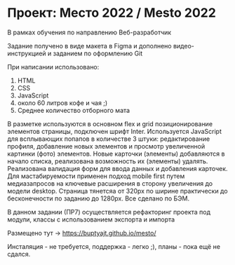 # Проект: Место 2022 / Mesto 2022
В рамках обучения по направлению Веб-разработчик

Задание получено в виде макета в Figma и дополнено видео-инструкцией и заданием по оформлению Git

При написании использовано:
1. HTML
2. CSS
3. JavaScript
4. около 60 литров кофе и чая ;)
5. Среднее количество отборного мата

В разметке используются в основном flex и grid позиционирование элементов страницы, подключен шрифт Inter. Используется JavaScript для всплывающих попапов в количестве 3 штуки: редактирование профиля, добавление новых элементов и просмотр увеличенной картинки (фото) элементов. Новые карточки (элементы) добавляются в начало списка, реализована возможность их (элементы) удалять. Реализована валидация форм для ввода данных и добавления карточек. Для мастабируемости применен подход mobile first путем медиазапросов на ключевые расширения в сторону увеличения до модели desktop. Страница тянетсяа от 320px по ширине практически до бесконечности по заданию до 1280px. Все сделано по БЭМ.

В данном задании (ПР7) осуществляется рефакторинг проекта под модули, классы с использованием экспорта и импорта

Размещено тут -> https://buptyajt.github.io/mesto/

Инсталяция - не требуется, поддержка - легко ;), планы - пока ещё не сдался.
